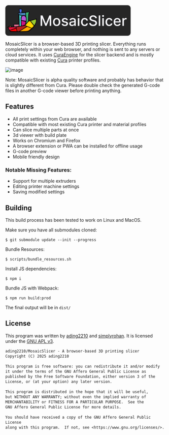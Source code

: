 <img src="public/img/logo_title.png" height="96px">

MosaicSlicer is a browser-based 3D printing slicer. Everything runs completely within your web browser, and nothing is sent to any servers or cloud services. It uses [CuraEngine](https://github.com/ading2210/CuraEngine) for the slicer backend and is mostly compatible with existing [Cura](https://github.com/Ultimaker/Cura) printer profiles.

![image](https://github.com/user-attachments/assets/31d7d8b6-306e-481f-9486-f7aa40606e74)

Note: MosaicSlicer is alpha quality software and probably has behavior that is slightly different from Cura. Please double check the generated G-code files in another G-code viewer before printing anything.

## Features

- All print settings from Cura are available
- Compatible with most existing Cura printer and material profiles
- Can slice multiple parts at once
- 3d viewer with build plate
- Works on Chromium and Firefox
- A browser extension or PWA can be installed for offline usage
- G-code preview
- Mobile friendly design

### Notable Missing Features:

- Support for multiple extruders
- Editing printer machine settings
- Saving modified settings

## Building

This build process has been tested to work on Linux and MacOS.

Make sure you have all submodules cloned:

```
$ git submodule update --init --progress
```

Bundle Resources:

```
$ scripts/bundle_resources.sh
```

Install JS dependencies:

```
$ npm i
```

Bundle JS with Webpack:

```
$ npm run build:prod
```

The final output will be in `dist/`

## License

This program was written by [ading2210](https://github.com/ading2210) and [simplyrohan](https://github.com/simplyrohan). It is licensed under the [GNU APL v3](https://www.gnu.org/licenses/agpl-3.0.en.html).

```
ading2210/MosaicSlicer - A browser-based 3D printing slicer
Copyright (C) 2025 ading2210

This program is free software: you can redistribute it and/or modify
it under the terms of the GNU Affero General Public License as
published by the Free Software Foundation, either version 3 of the
License, or (at your option) any later version.

This program is distributed in the hope that it will be useful,
but WITHOUT ANY WARRANTY; without even the implied warranty of
MERCHANTABILITY or FITNESS FOR A PARTICULAR PURPOSE.  See the
GNU Affero General Public License for more details.

You should have received a copy of the GNU Affero General Public License
along with this program.  If not, see <https://www.gnu.org/licenses/>.
```
